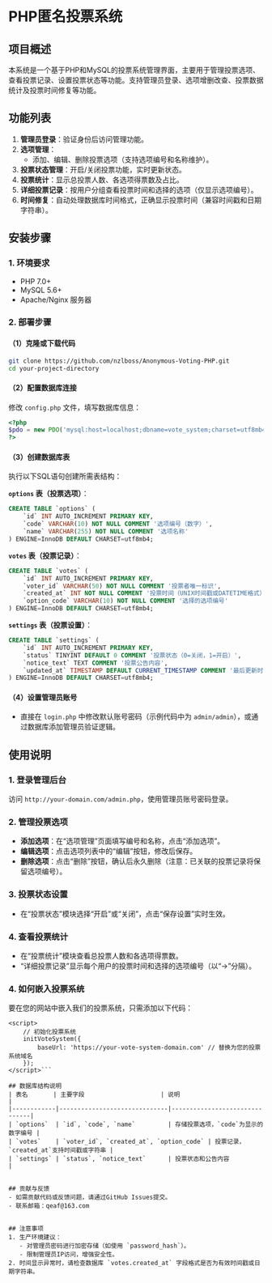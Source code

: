 
# PHP匿名投票系统


## 项目概述
本系统是一个基于PHP和MySQL的投票系统管理界面，主要用于管理投票选项、查看投票记录、设置投票状态等功能。支持管理员登录、选项增删改查、投票数据统计及投票时间修复等功能。


## 功能列表
1. **管理员登录**：验证身份后访问管理功能。  
2. **选项管理**：  
   - 添加、编辑、删除投票选项（支持选项编号和名称维护）。  
3. **投票状态管理**：开启/关闭投票功能，实时更新状态。  
4. **投票统计**：显示总投票人数、各选项得票数及占比。  
5. **详细投票记录**：按用户分组查看投票时间和选择的选项（仅显示选项编号）。  
6. **时间修复**：自动处理数据库时间格式，正确显示投票时间（兼容时间戳和日期字符串）。


## 安装步骤

### 1. 环境要求
- PHP 7.0+  
- MySQL 5.6+  
- Apache/Nginx 服务器  


### 2. 部署步骤
#### （1）克隆或下载代码
```bash
git clone https://github.com/nzlboss/Anonymous-Voting-PHP.git
cd your-project-directory
```

#### （2）配置数据库连接
修改 `config.php` 文件，填写数据库信息：
```php
<?php
$pdo = new PDO('mysql:host=localhost;dbname=vote_system;charset=utf8mb4', 'your_username', 'your_password');
?>
```

#### （3）创建数据库表
执行以下SQL语句创建所需表结构：

**`options` 表（投票选项）**：
```sql
CREATE TABLE `options` (
    `id` INT AUTO_INCREMENT PRIMARY KEY,
    `code` VARCHAR(10) NOT NULL COMMENT '选项编号（数字）',
    `name` VARCHAR(255) NOT NULL COMMENT '选项名称'
) ENGINE=InnoDB DEFAULT CHARSET=utf8mb4;
```

**`votes` 表（投票记录）**：
```sql
CREATE TABLE `votes` (
    `id` INT AUTO_INCREMENT PRIMARY KEY,
    `voter_id` VARCHAR(50) NOT NULL COMMENT '投票者唯一标识',
    `created_at` INT NOT NULL COMMENT '投票时间（UNIX时间戳或DATETIME格式）',
    `option_code` VARCHAR(10) NOT NULL COMMENT '选择的选项编号'
) ENGINE=InnoDB DEFAULT CHARSET=utf8mb4;
```

**`settings` 表（投票设置）**：
```sql
CREATE TABLE `settings` (
    `id` INT AUTO_INCREMENT PRIMARY KEY,
    `status` TINYINT DEFAULT 0 COMMENT '投票状态（0=关闭，1=开启）',
    `notice_text` TEXT COMMENT '投票公告内容',
    `updated_at` TIMESTAMP DEFAULT CURRENT_TIMESTAMP COMMENT '最后更新时间'
) ENGINE=InnoDB DEFAULT CHARSET=utf8mb4;
```

#### （4）设置管理员账号
- 直接在 `login.php` 中修改默认账号密码（示例代码中为 `admin/admin`），或通过数据库添加管理员验证逻辑。


## 使用说明

### 1. 登录管理后台
访问 `http://your-domain.com/admin.php`，使用管理员账号密码登录。


### 2. 管理投票选项
- **添加选项**：在“选项管理”页面填写编号和名称，点击“添加选项”。  
- **编辑选项**：点击选项列表中的“编辑”按钮，修改后保存。  
- **删除选项**：点击“删除”按钮，确认后永久删除（注意：已关联的投票记录将保留选项编号）。


### 3. 投票状态设置
- 在“投票状态”模块选择“开启”或“关闭”，点击“保存设置”实时生效。


### 4. 查看投票统计
- 在“投票统计”模块查看总投票人数和各选项得票数。  
- “详细投票记录”显示每个用户的投票时间和选择的选项编号（以“→”分隔）。

### 4. 如何嵌入投票系统
要在您的网站中嵌入我们的投票系统，只需添加以下代码：

```<script src="https://your-vote-system-domain.com/embed.js"></script>
<script>
    // 初始化投票系统
    initVoteSystem({
        baseUrl: 'https://your-vote-system-domain.com' // 替换为您的投票系统域名
    });
</script>```

## 数据库结构说明
| 表名       | 主要字段                     | 说明                          |
|------------|------------------------------|-------------------------------|
| `options`  | `id`, `code`, `name`         | 存储投票选项，`code`为显示的数字编号 |
| `votes`    | `voter_id`, `created_at`, `option_code` | 投票记录，`created_at`支持时间戳或字符串 |
| `settings` | `status`, `notice_text`      | 投票状态和公告内容              |


## 贡献与反馈
- 如需贡献代码或反馈问题，请通过GitHub Issues提交。  
- 联系邮箱：qeaf@163.com  


## 注意事项
1. 生产环境建议：  
   - 对管理员密码进行加密存储（如使用 `password_hash`）。  
   - 限制管理员IP访问，增强安全性。  
2. 时间显示异常时，请检查数据库 `votes.created_at` 字段格式是否为有效时间戳或日期字符串。
